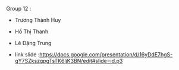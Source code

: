Group 12 : 
-  Trương Thành Huy
-  Hồ Thị Thanh 
-  Lê Đặng Trung

- link slide  :https://docs.google.com/presentation/d/16yDdE7hgS-qY7SZkszgpgTsTK6ljK3BN/edit#slide=id.p3
